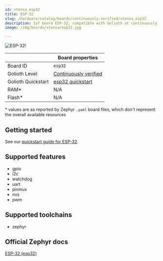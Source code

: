 ```yaml
---
id: xtensa_esp32
title: ESP-32
slug: /hardware/catalog/boards/continuously-verified/xtensa_esp32
description: IoT board ESP-32, compatible with Golioth at continuously-verified level.
image: /img/boards/xtensa/esp32.jpg

---
```


[//]: # (This is an auto-generated file, do not edit! Changes to it will be lost upon re-generation)

![ESP-32!](/img/boards/xtensa/esp32.jpg "ESP-32")

|                | Board properties     |
| -------------  | -------------------- |
| Board ID       | `esp32` |
| Golioth Level  | [Continuously verified](/hardware#continuously-verified-boards) |
| Golioth Quickstart | [esp32 quickstart](/hardware/esp32/zephyr-quickstart) || Architecture   | XTENSA |
| RAM*           | N/A |
| Flash*         | N/A |

\* values are as reported by Zephyr `.yaml` board files, which don't represent the overall available resources

## Getting started

See our [quickstart guide for ESP-32](/hardware/esp32/zephyr-quickstart).


## Supported features

* gpio
* i2c
* watchdog
* uart
* pinmux
* nvs
* pwm

## Supported toolchains

* zephyr

## Official Zephyr docs

[ESP-32 (esp32)](https://docs.zephyrproject.org/latest/boards/xtensa/esp32/doc/index.html)
